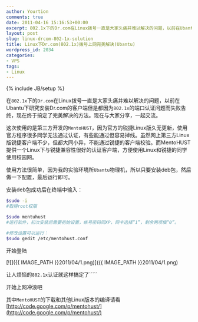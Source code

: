 ```yaml
---
author: Yourtion
comments: true
date: 2011-04-16 15:16:53+00:00
excerpt: 802.1x下的Dr.com在Linux拨号一直是大家头痛并难以解决的问题，以前在Ubantu下研究安装Dr.com的客户端但是都因为802.1x的端口认证问题而失败告终，现在终于搞定了完美解决的方法。现在与大家分享，一起交流。
layout: post
slug: linux-drcom-802-1x-solution
title: Linux下Dr.com(802.1x)拨号上网完美解决(Ubantu)
wordpress_id: 2034
categories:
- VPS
tags:
- Linux
---
```

{% include JB/setup %}

在```802.1x```下的```Dr.com```在Linux拨号一直是大家头痛并难以解决的问题，以前在Ubantu下研究安装Dr.com的客户端但是都因为```802.1x```的端口认证问题而失败告终，现在终于搞定了完美解决的方法。现在与大家分享，一起交流。

这次使用的是第三方开发的```MentoHUST```，因为官方的锐捷Linux版久无更新，使用官方程序很多同学无法通过认证，有些能通过但容易掉线。虽然网上第三方Linux版锐捷客户端不少，但都大同小异，不能通过锐捷的客户端校验。而MentoHUST提供一个Linux下与锐捷兼容性很好的认证客户端，方便使用Linux和锐捷的同学使用校园网。

使用方法很简单，因为我的实验环境所```Ubantu```物理机，所以只要安装deb包，然后做一下配置，最后运行即可。

安装deb包成功后在终端中输入：

```bash
$sudo -i 
#取得root权限

$sudo mentuhust 
#运行软件，初次安装后需要初始设置，帐号密码同XP，网卡选择“1”，剩余两项填“0”。

#修改设置可以运行：
$sudo gedit /etc/mentohust.conf
```

开始登陆

[![]({{ IMAGE_PATH }}2011/04/1.png)]({{ IMAGE_PATH }}2011/04/1.png)

让人烦恼的```802.1x```认证就这样搞定了`````

开始上网冲浪吧

其中```MentoHUST```的下载和其他Linux版本的编译请看[http://code.google.com/p/mentohust/](http://code.google.com/p/mentohust/)



